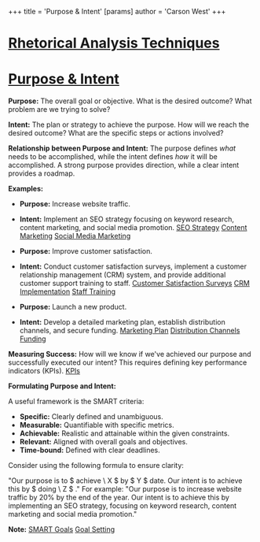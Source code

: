 +++
 title = 'Purpose & Intent'
[params]
	author = 'Carson West'
+++
# [Rhetorical Analysis Techniques](./../rhetorical-analysis-techniques/)
# [Purpose & Intent](./../purpose-&-intent/)

**Purpose:**  The overall goal or objective. What is the desired outcome?  What problem are we trying to solve?

**Intent:** The plan or strategy to achieve the purpose. How will we reach the desired outcome?  What are the specific steps or actions involved?


**Relationship between Purpose and Intent:** The purpose defines *what* needs to be accomplished, while the intent defines *how* it will be accomplished.  A strong purpose provides direction, while a clear intent provides a roadmap.


**Examples:**

* **Purpose:** Increase website traffic.
* **Intent:** Implement an SEO strategy focusing on keyword research, content marketing, and social media promotion.  [SEO Strategy](./../seo-strategy/) [Content Marketing](./../content-marketing/) [Social Media Marketing](./../social-media-marketing/)


* **Purpose:** Improve customer satisfaction.
* **Intent:** Conduct customer satisfaction surveys, implement a customer relationship management (CRM) system, and provide additional customer support training to staff. [Customer Satisfaction Surveys](./../customer-satisfaction-surveys/) [CRM Implementation](./../crm-implementation/) [Staff Training](./../staff-training/)


* **Purpose:** Launch a new product.
* **Intent:** Develop a detailed marketing plan, establish distribution channels, and secure funding. [Marketing Plan](./../marketing-plan/) [Distribution Channels](./../distribution-channels/) [Funding](./../funding/)


**Measuring Success:**  How will we know if we've achieved our purpose and successfully executed our intent?  This requires defining key performance indicators (KPIs). [KPIs](./../kpis/)

**Formulating Purpose and Intent:**

A useful framework is the SMART criteria:

* **Specific:** Clearly defined and unambiguous.
* **Measurable:** Quantifiable with specific metrics.
* **Achievable:** Realistic and attainable within the given constraints.
* **Relevant:** Aligned with overall goals and objectives.
* **Time-bound:** Defined with clear deadlines.

Consider using the following formula to ensure clarity:

"Our purpose is to  $ achieve \ X $  by  $ Y $  date. Our intent is to achieve this by  $ doing \ Z $ ."  For example: "Our purpose is to increase website traffic by 20% by the end of the year. Our intent is to achieve this by implementing an SEO strategy, focusing on keyword research, content marketing and social media promotion."


**Note:** [SMART Goals](./../smart-goals/) [Goal Setting](./../goal-setting/)
